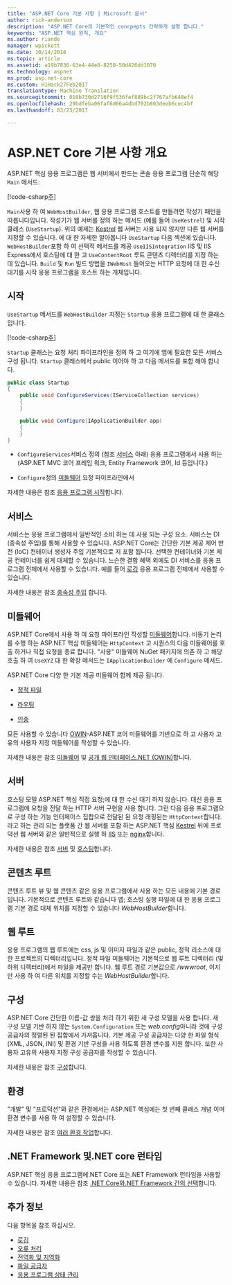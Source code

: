 ```yaml
---
title: "ASP.NET Core 기본 사항 | Microsoft 문서"
author: rick-anderson
description: "ASP.NET Core의 기본적인 concpepts 간략하게 설명 합니다."
keywords: "ASP.NET 핵심 원칙, 개요"
ms.author: riande
manager: wpickett
ms.date: 10/14/2016
ms.topic: article
ms.assetid: a19b7836-63e4-44e8-8250-50d426dd1070
ms.technology: aspnet
ms.prod: asp.net-core
ms.custom: H1Hack27Feb2017
translationtype: Machine Translation
ms.sourcegitcommit: 010b730d2716f9f536fef889bc2f767afb648ef4
ms.openlocfilehash: 29bdfeba06faf6d66a4dbd702b603deeb6cec4bf
ms.lasthandoff: 03/23/2017

---
```


# <a name="aspnet-core-fundamentals-overview"></a>ASP.NET Core 기본 사항 개요

ASP.NET 핵심 응용 프로그램은 웹 서버에서 만드는 콘솔 응용 프로그램 단순히 해당 `Main` 메서드:

[!code-csharp[주](../getting-started/sample/aspnetcoreapp/Program.cs)]

`Main`사용 하 여 `WebHostBuilder`, 웹 응용 프로그램 호스트를 만들려면 작성기 패턴을 따릅니다입니다. 작성기가 웹 서버를 정의 하는 메서드 (예를 들어 `UseKestrel`) 및 시작 클래스 (`UseStartup`). 위의 예제는 [Kestrel](servers/kestrel.md) 웹 서버는 사용 되지 않지만 다른 웹 서버를 지정할 수 있습니다. 에 대 한 자세한 알아봅니다 `UseStartup` 다음 섹션에 있습니다. `WebHostBuilder`포함 하 여 선택적 메서드를 제공 `UseIISIntegration` IIS 및 IIS Express에서 호스팅에 대 한 고 `UseContentRoot` 루트 콘텐츠 디렉터리를 지정 하는 데 있습니다. `Build` 및 `Run` 빌드 방법을 `IWebHost` 들어오는 HTTP 요청에 대 한 수신 대기를 시작 응용 프로그램을 호스트 하는 개체입니다.

## <a name="startup"></a>시작

`UseStartup` 메서드를 `WebHostBuilder` 지정는 `Startup` 응용 프로그램에 대 한 클래스입니다.

[!code-csharp[주](../getting-started/sample/aspnetcoreapp/Program.cs?highlight=7&range=6-17)]

`Startup` 클래스는 요청 처리 파이프라인을 정의 하 고 여기에 앱에 필요한 모든 서비스 구성 됩니다. `Startup` 클래스에서 public 이어야 하 고 다음 메서드를 포함 해야 합니다.

```csharp
public class Startup
{
    public void ConfigureServices(IServiceCollection services)
    {
    }

    public void Configure(IApplicationBuilder app)
    {
    }
}
```

* `ConfigureServices`서비스 정의 (참조 [서비스](#services) 아래) 응용 프로그램에서 사용 하는 (ASP.NET MVC 코어 프레임 워크, Entity Framework 코어, Id 등입니다.)

* `Configure`정의 [미들웨어](middleware.md) 요청 파이프라인에서

자세한 내용은 참조 [응용 프로그램 시작](startup.md)합니다.

## <a name="services"></a>서비스

서비스는 응용 프로그램에서 일반적인 소비 하는 데 사용 되는 구성 요소. 서비스는 DI (종속성 주입)를 통해 사용할 수 있습니다. ASP.NET Core는 간단한 기본 제공 제어 반전 (IoC) 컨테이너 생성자 주입 기본적으로 지 포함 됩니다. 선택한 컨테이너와 기본 제공 컨테이너를 쉽게 대체할 수 있습니다. 느슨한 결합 혜택 외에도 DI 서비스를 응용 프로그램 전체에서 사용할 수 있습니다. 예를 들어 [로깅](logging.md) 응용 프로그램 전체에서 사용할 수 있습니다.

자세한 내용은 참조 [종속성 주입](dependency-injection.md) 합니다.

## <a name="middleware"></a>미들웨어

ASP.NET Core에서 사용 하 여 요청 파이프라인 작성할 [미들웨어](middleware.md)합니다. 비동기 논리를 수행 하는 ASP.NET 핵심 미들웨어는 `HttpContext` 고 시퀀스의 다음 미들웨어를 호출 하거나 직접 요청을 종료 합니다. "사용" 미들웨어 NuGet 패키지에 의존 하 고 해당 호출 하 여 `UseXYZ` 대 한 확장 메서드는 `IApplicationBuilder` 에 `Configure` 메서드.

ASP.NET Core 다양 한 기본 제공 미들웨어 함께 제공 됩니다.

* [정적 파일](static-files.md)

* [라우팅](routing.md)

* [인증](../security/authentication/index.md)

모든 사용할 수 있습니다 [OWIN](http://owin.org)-ASP.NET 코어 미들웨어를 기반으로 하 고 사용자 고유의 사용자 지정 미들웨어를 작성할 수 있습니다.

자세한 내용은 참조 [미들웨어](middleware.md) 및 [공개 웹 인터페이스.NET (OWIN)](owin.md)합니다.

## <a name="servers"></a>서버

호스팅 모델 ASP.NET 핵심 직접 요청;에 대 한 수신 대기 하지 않습니다. 대신 응용 프로그램에 요청을 전달 하는 HTTP 서버 구현을 사용 합니다. 그런 다음 응용 프로그램으로 구성 하는 기능 인터페이스 집합으로 전달된 된 요청 래핑된는 `HttpContext`합니다.  라고 하는 관리 되는 플랫폼 간 웹 서버를 포함 하는 ASP.NET 핵심 [Kestrel](servers/kestrel.md) 뒤에 프로덕션 웹 서버와 같은 일반적으로 실행 하 [IIS](https://iis.net) 또는 [nginx](http://nginx.org)합니다.

자세한 내용은 참조 [서버](servers/index.md) 및 [호스팅](hosting.md)합니다.

## <a name="content-root"></a>콘텐츠 루트

콘텐츠 루트 뷰 및 웹 콘텐츠 같은 응용 프로그램에서 사용 하는 모든 내용에 기본 경로입니다. 기본적으로 콘텐츠 루트와 같습니다 앱; 호스팅 실행 파일에 대 한 응용 프로그램 기본 경로 대체 위치를 지정할 수 있습니다 *WebHostBuilder*합니다.

## <a name="web-root"></a>웹 루트

응용 프로그램의 웹 루트에는 css, js 및 이미지 파일과 같은 public, 정적 리소스에 대 한 프로젝트의 디렉터리입니다. 정적 파일 미들웨어는 기본적으로 웹 루트 디렉터리 (및 하위 디렉터리)에서 파일을 제공만 합니다. 웹 루트 경로 기본값으로 *<content root>/wwwroot*, 이지만 사용 하 여 다른 위치를 지정할 수는 *WebHostBuilder*합니다.

## <a name="configuration"></a>구성

ASP.NET Core 간단한 이름-값 쌍을 처리 하기 위한 새 구성 모델을 사용 합니다. 새 구성 모델 기반 하지 않는 `System.Configuration` 또는 *web.config*아니라 것에 구성 공급자의 정렬된 된 집합에서 가져옵니다. 기본 제공 구성 공급자는 다양 한 파일 형식 (XML, JSON, INI) 및 환경 기반 구성을 사용 하도록 환경 변수를 지원 합니다. 또한 사용자 고유의 사용자 지정 구성 공급자를 작성할 수 있습니다.

자세한 내용은 참조 [구성](configuration.md)합니다.

## <a name="environments"></a>환경

"개발" 및 "프로덕션"와 같은 환경에서는 ASP.NET 핵심에는 첫 번째 클래스 개념 이며 환경 변수를 사용 하 여 설정할 수 있습니다.

자세한 내용은 참조 [여러 환경 작업](environments.md)합니다.

## <a name="net-core-vs-net-framework-runtime"></a>.NET Framework 및.NET core 런타임

ASP.NET 핵심 응용 프로그램에.NET Core 또는.NET Framework 런타임을 사용할 수 있습니다. 자세한 내용은 참조 [.NET Core와.NET Framework 간의 선택](https://docs.microsoft.com/dotnet/articles/standard/choosing-core-framework-server)합니다.

## <a name="additional-information"></a>추가 정보

다음 항목을 참조 하십시오.

- [로깅](logging.md)
- [오류 처리](error-handling.md)
- [전역화 및 지역화](localization.md)
- [파일 공급자](file-providers.md)
- [응용 프로그램 상태 관리](app-state.md)

